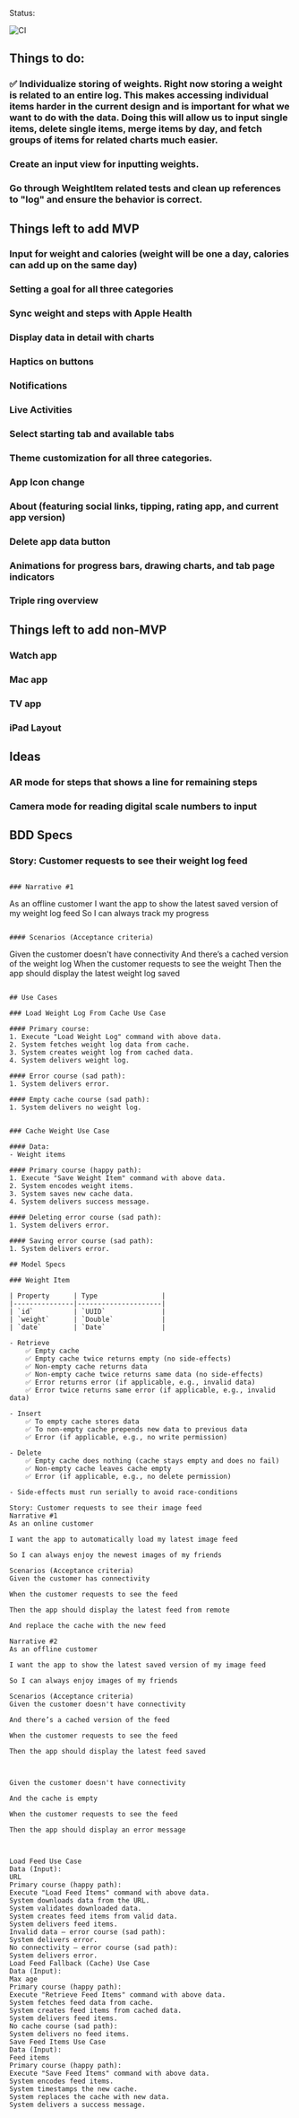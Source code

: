Status: 

![CI](https://github.com/johngers/Weight/actions/workflows/CI.yml/badge.svg)

## Things to do:

### ✅ Individualize storing of weights. Right now storing a weight is related to an entire log. This makes accessing individual items harder in the current design and is important for what we want to do with the data. Doing this will allow us to input single items, delete single items, merge items by day, and fetch groups of items for related charts much easier.
### Create an input view for inputting weights.
### Go through WeightItem related tests and clean up references to "log" and ensure the behavior is correct.

## Things left to add MVP

### Input for weight and calories (weight will be one a day, calories can add up on the same day)
### Setting a goal for all three categories
### Sync weight and steps with Apple Health
### Display data in detail with charts
### Haptics on buttons
### Notifications
### Live Activities
### Select starting tab and available tabs
### Theme customization for all three categories.
### App Icon change
### About (featuring social links, tipping, rating app, and current app version)
### Delete app data button
### Animations for progress bars, drawing charts, and tab page indicators
### Triple ring overview

## Things left to add non-MVP

### Watch app
### Mac app 
### TV app 
### iPad Layout

## Ideas 

### AR mode for steps that shows a line for remaining steps
### Camera mode for reading digital scale numbers to input

## BDD Specs

### Story: Customer requests to see their weight log feed

```

### Narrative #1

```
As an offline customer
I want the app to show the latest saved version of my weight log feed
So I can always track my progress
```

#### Scenarios (Acceptance criteria)

```
Given the customer doesn't have connectivity
  And there’s a cached version of the weight log
 When the customer requests to see the weight
 Then the app should display the latest weight log saved
```

## Use Cases

### Load Weight Log From Cache Use Case

#### Primary course:
1. Execute "Load Weight Log" command with above data.
2. System fetches weight log data from cache.
3. System creates weight log from cached data.
4. System delivers weight log.

#### Error course (sad path):
1. System delivers error.

#### Empty cache course (sad path): 
1. System delivers no weight log.


### Cache Weight Use Case

#### Data:
- Weight items

#### Primary course (happy path):
1. Execute "Save Weight Item" command with above data.
2. System encodes weight items.
3. System saves new cache data.
4. System delivers success message.

#### Deleting error course (sad path):
1. System delivers error.

#### Saving error course (sad path):
1. System delivers error.

## Model Specs

### Weight Item

| Property      | Type                |
|---------------|---------------------|
| `id`          | `UUID`              |
| `weight`      | `Double`            |
| `date`        | `Date`              |

- Retrieve
    ✅ Empty cache
    ✅ Empty cache twice returns empty (no side-effects)
    ✅ Non-empty cache returns data
    ✅ Non-empty cache twice returns same data (no side-effects)
    ✅ Error returns error (if applicable, e.g., invalid data)
    ✅ Error twice returns same error (if applicable, e.g., invalid data)

- Insert
    ✅ To empty cache stores data
    ✅ To non-empty cache prepends new data to previous data
    ✅ Error (if applicable, e.g., no write permission)

- Delete
    ✅ Empty cache does nothing (cache stays empty and does no fail)
    ✅ Non-empty cache leaves cache empty
    ✅ Error (if applicable, e.g., no delete permission)
    
- Side-effects must run serially to avoid race-conditions

Story: Customer requests to see their image feed
Narrative #1
As an online customer 

I want the app to automatically load my latest image feed 

So I can always enjoy the newest images of my friends

Scenarios (Acceptance criteria)
Given the customer has connectivity 

When the customer requests to see the feed

Then the app should display the latest feed from remote

And replace the cache with the new feed

Narrative #2
As an offline customer

I want the app to show the latest saved version of my image feed

So I can always enjoy images of my friends

Scenarios (Acceptance criteria)
Given the customer doesn't have connectivity

And there’s a cached version of the feed

When the customer requests to see the feed

Then the app should display the latest feed saved



Given the customer doesn't have connectivity

And the cache is empty

When the customer requests to see the feed

Then the app should display an error message



Load Feed Use Case
Data (Input):
URL
Primary course (happy path):
Execute "Load Feed Items" command with above data.
System downloads data from the URL.
System validates downloaded data.
System creates feed items from valid data.
System delivers feed items.
Invalid data – error course (sad path):
System delivers error.
No connectivity – error course (sad path):
System delivers error.
Load Feed Fallback (Cache) Use Case
Data (Input):
Max age
Primary course (happy path):
Execute "Retrieve Feed Items" command with above data.
System fetches feed data from cache.
System creates feed items from cached data.
System delivers feed items.
No cache course (sad path):
System delivers no feed items.
Save Feed Items Use Case
Data (Input):
Feed items
Primary course (happy path):
Execute "Save Feed Items" command with above data.
System encodes feed items.
System timestamps the new cache.
System replaces the cache with new data.
System delivers a success message.
